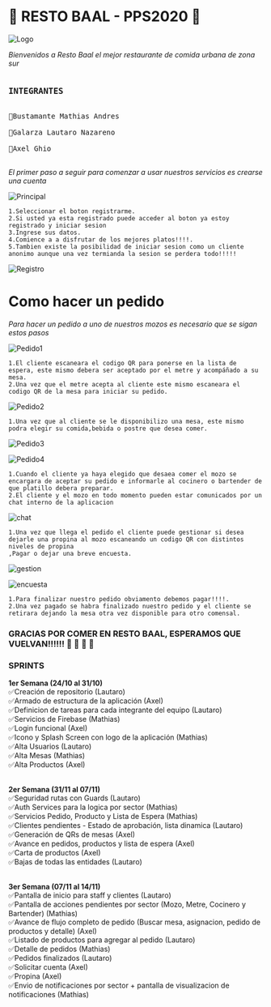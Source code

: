 <h1><strong> 🍕 RESTO BAAL - PPS2020 🍕</strong></h1>


![Logo](https://github.com/Lautarogalarza/2020_TP_PPS_Comanda_2_cuatri/blob/main/Readme_Assets/logo.png)

_Bienvenidos a Resto Baal el mejor restaurante de comida urbana de zona sur_

<pre>
<h3><strong>INTEGRANTES</strong></h3>
🍻Bustamante Mathias Andres <br>
🍻Galarza Lautaro Nazareno <br>
🍻Axel Ghio <br>
</pre>


_El primer paso a seguir para comenzar a usar nuestros servicios es crearse una cuenta_


![Principal](https://github.com/Lautarogalarza/2020_TP_PPS_Comanda_2_cuatri/blob/main/Readme_Assets/Principal.jpeg)

```
1.Seleccionar el boton registrarme.
2.Si usted ya esta registrado puede acceder al boton ya estoy registrado y iniciar sesion
3.Ingrese sus datos.
4.Comience a a disfrutar de los mejores platos!!!!.
5.Tambien existe la posibilidad de iniciar sesion como un cliente anonimo aunque una vez termianda la sesion se perdera todo!!!!!
```

![Registro](https://github.com/Lautarogalarza/2020_TP_PPS_Comanda_2_cuatri/blob/main/Readme_Assets/Registro.jpeg)

<h1><strong>Como hacer un pedido</strong></h1>

_Para hacer un pedido a uno de nuestros mozos es necesario que se sigan estos pasos_

![Pedido1](https://github.com/Lautarogalarza/2020_TP_PPS_Comanda_2_cuatri/blob/main/Readme_Assets/Pedido.jpeg)

```
1.El cliente escaneara el codigo QR para ponerse en la lista de espera, este mismo debera ser aceptado por el metre y acompáñado a su mesa.
2.Una vez que el metre acepta al cliente este mismo escaneara el codigo QR de la mesa para iniciar su pedido.
```

![Pedido2](https://github.com/Lautarogalarza/2020_TP_PPS_Comanda_2_cuatri/blob/main/Readme_Assets/Buscando.jpeg)


```
1.Una vez que al cliente se le disponibilizo una mesa, este mismo podra elegir su comida,bebida o postre que desea comer.
```
![Pedido3](https://github.com/Lautarogalarza/2020_TP_PPS_Comanda_2_cuatri/blob/main/Readme_Assets/Detalle.jpeg)

![Pedido4](https://github.com/Lautarogalarza/2020_TP_PPS_Comanda_2_cuatri/blob/main/Readme_Assets/Agregar.jpeg)

```
1.Cuando el cliente ya haya elegido que desaea comer el mozo se encargara de aceptar su pedido e informarle al cocinero o bartender de que platillo debera preparar.
2.El cliente y el mozo en todo momento pueden estar comunicados por un chat interno de la aplicacion
```
![chat](https://github.com/Lautarogalarza/2020_TP_PPS_Comanda_2_cuatri/blob/main/Readme_Assets/Chat.jpeg)

```
1.Una vez que llega el pedido el cliente puede gestionar si desea dejarle una propina al mozo escaneando un codigo QR con distintos niveles de propina
,Pagar o dejar una breve encuesta.
```

![gestion](https://github.com/Lautarogalarza/2020_TP_PPS_Comanda_2_cuatri/blob/main/Readme_Assets/Gestionar.jpeg)

![encuesta](https://github.com/Lautarogalarza/2020_TP_PPS_Comanda_2_cuatri/blob/main/Readme_Assets/Encuesta.jpeg)

```
1.Para finalizar nuestro pedido obviamento debemos pagar!!!!.
2.Una vez pagado se habra finalizado nuestro pedido y el cliente se retirara dejando la mesa otra vez disponible para otro comensal.
```
<h3><strong>GRACIAS POR COMER EN RESTO BAAL, ESPERAMOS QUE VUELVAN!!!!!! 🍕 🍕 🍕 🍕</strong></h3>

<h3><strong>SPRINTS</strong></h3>

<strong>1er Semana (24/10 al 31/10)</strong><br>
✅Creación de repositorio (Lautaro) <br> 
✅Armado de estructura de la aplicación (Axel)<br>
✅Definicion de tareas para cada integrante del equipo (Lautaro)<br>
✅Servicios de Firebase (Mathias)<br>
✅Login funcional (Axel)<br>
✅Icono y Splash Screen con logo de la aplicación (Mathias)<br>
✅Alta Usuarios (Lautaro)<br>
✅Alta Mesas (Mathias)<br>
✅Alta Productos (Axel)<br><br>

<strong>2er Semana (31/11 al 07/11)</strong><br>
✅Seguridad rutas con Guards  (Lautaro)<br>
✅Auth Services para la logica por sector (Mathias)<br>
✅Servicios Pedido, Producto y Lista de Espera (Mathias)<br>
✅Clientes pendientes - Estado de aprobación, lista dinamica  (Lautaro)<br>
✅Generación de QRs de mesas (Axel)<br>
✅Avance en pedidos, productos y lista de espera (Axel)<br>
✅Carta de productos (Axel)<br>
✅Bajas de todas las entidades  (Lautaro)<br><br>

<strong>3er Semana (07/11 al 14/11)</strong><br>
✅Pantalla de inicio para staff y clientes  (Lautaro)<br>
✅Pantalla de acciones pendientes por sector (Mozo, Metre, Cocinero y Bartender) (Mathias) <br>
✅Avance de flujo completo de pedido (Buscar mesa, asignacion, pedido de productos y detalle)  (Axel)<br>
✅Listado de productos para agregar al pedido  (Lautaro)<br>
✅Detalle de pedidos (Mathias)<br>
✅Pedidos finalizados  (Lautaro)<br>
✅Solicitar cuenta  (Axel)<br>
✅Propina  (Axel)<br>
✅Envio de notificaciones por sector + pantalla de visualizacion de notificaciones (Mathias)<br>
